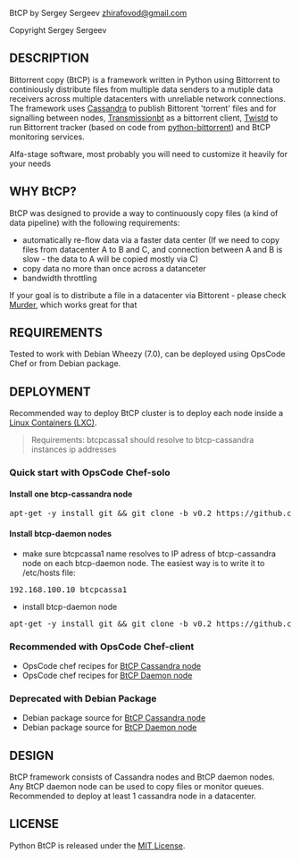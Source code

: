 BtCP by Sergey Sergeev <zhirafovod@gmail.com>

Copyright Sergey Sergeev

DESCRIPTION
-----------

Bittorrent copy (BtCP) is a framework written in Python using Bittorrent to continiously distribute files from multiple data senders to a mutiple data receivers across multiple datacenters with unreliable network connections. The framework uses [Cassandra](http://cassandra.apache.org/) to publish Bittorent 'torrent' files and for signalling between nodes, [Transmissionbt](http://www.transmissionbt.com/) as a bittorrent client, [Twistd](http://twistedmatrix.com/trac/) to run Bittorrent tracker (based on code from [python-bittorrent](https://github.com/JosephSalisbury/python-bittorrent)) and BtCP monitoring services. 

Alfa-stage software, most probably you will need to customize it heavily for your needs

WHY BtCP?
-----------

BtCP was designed to provide a way to continuously copy files (a kind of data pipeline) with the following requirements:
 * automatically re-flow data via a faster data center (If we need to copy files from datacenter A to B and C, and connection between A and B is slow - the data to A will be copied mostly via C)
 * copy data no more than once across a datanceter 
 * bandwidth throttling

If your goal is to distribute a file in a datacenter via Bittorent - please check [Murder](https://github.com/lg/murder), which works great for that

REQUIREMENTS
-----------

Tested to work with Debian Wheezy (7.0), can be deployed using OpsCode Chef or from Debian package.

DEPLOYMENT
-----------

Recommended way to deploy BtCP cluster is to deploy each node inside a [Linux Containers (LXC)](http://lxc.sourceforge.net/). 

> Requirements: btcpcassa1 should resolve to btcp-cassandra instances ip addresses

### Quick start with OpsCode Chef-solo

####  Install one btcp-cassandra node

<pre>
apt-get -y install git && git clone -b v0.2 https://github.com/zhirafovod/btcp.git && cd btcp && bash install.sh btcp-cassandra
</pre>

#### Install btcp-daemon nodes

 * make sure btcpcassa1 name resolves to IP adress of btcp-cassandra node on each btcp-daemon node. The easiest way is to write it to /etc/hosts file:
<pre>
192.168.100.10 btcpcassa1
</pre>

 * install btcp-daemon node
<pre>
apt-get -y install git && git clone -b v0.2 https://github.com/zhirafovod/btcp.git && cd btcp && bash install.sh btcp-daemon
</pre>

### Recommended with OpsCode Chef-client

 * OpsCode chef recipes for [BtCP Cassandra node](https://github.com/zhirafovod/btcp/btcp-cassandra-cookbooks)
 * OpsCode chef recipes for [BtCP Daemon node](https://github.com/zhirafovod/btcp/btcp-daemon-cookbooks)

### Deprecated with Debian Package

 * Debian package source for [BtCP Cassandra node](https://github.com/zhirafovod/btcp/btcp-cassandra-daemon)
 * Debian package source for [BtCP Daemon node](https://github.com/zhirafovod/btcp/btcp-daemon-debian)

DESIGN
-----------

BtCP framework consists of Cassandra nodes and BtCP daemon nodes. Any BtCP daemon node can be used to copy files or monitor queues. Recommended to deploy at least 1 cassandra node in a datacenter. 

LICENSE
-----------
Python BtCP is released under the [MIT License](http://www.opensource.org/licenses/MIT).
